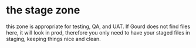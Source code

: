 # the stage zone

this zone is appropriate for testing, QA, and UAT. If Gourd does not find files here, it will look in prod, therefore you only need to have your staged files in staging, keeping things nice and clean. 